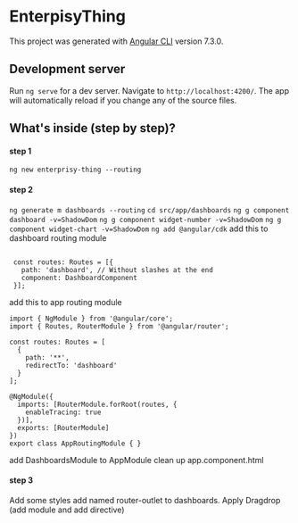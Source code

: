 # EnterpisyThing

This project was generated with [Angular CLI](https://github.com/angular/angular-cli) version 7.3.0.

## Development server

Run `ng serve` for a dev server. Navigate to `http://localhost:4200/`. The app will automatically reload if you change any of the source files.

## What's inside (step by step)?

#### step 1 
`ng new enterprisy-thing --routing`

#### step 2 
`ng generate m dashboards --routing` 
`cd src/app/dashboards`
`ng g component dashboard -v=ShadowDom`
`ng g component widget-number -v=ShadowDom`
`ng g component widget-chart -v=ShadowDom`
`ng add @angular/cdk`
add this to dashboard routing module
```import { DashboardComponent } from './dashboard/dashboard.component';
 
 const routes: Routes = [{
   path: 'dashboard', // Without slashes at the end
   component: DashboardComponent
 }];
 ```
add this to app routing module
```
import { NgModule } from '@angular/core';
import { Routes, RouterModule } from '@angular/router';

const routes: Routes = [
  {
    path: '**',
    redirectTo: 'dashboard'
  }
];

@NgModule({
  imports: [RouterModule.forRoot(routes, {
    enableTracing: true
  })],
  exports: [RouterModule]
})
export class AppRoutingModule { }

 ```
 add DashboardsModule to AppModule
 clean up app.component.html
 
 #### step 3
 Add some styles
 add named router-outlet to dashboards.
 Apply Dragdrop (add module and add directive)
 
